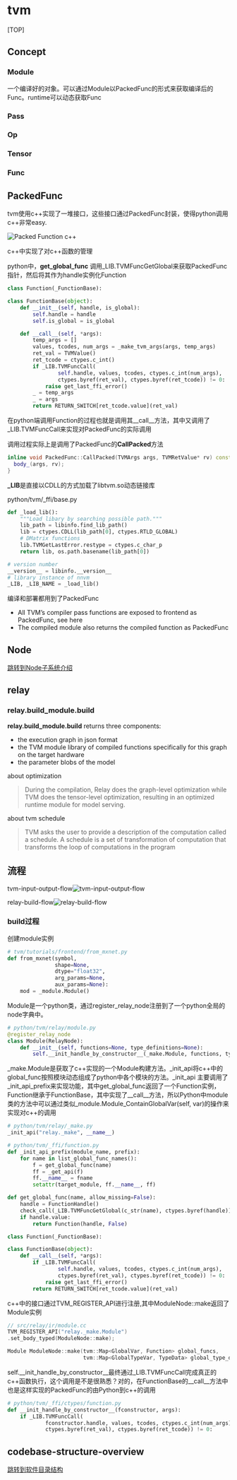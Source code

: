 # tvm

[TOP]

## Concept

### Module

一个编译好的对象。可以通过Module以PackedFunc的形式来获取编译后的Func。runtime可以动态获取Func

### Pass

### Op

### Tensor

### Func

## PackedFunc

tvm使用c++实现了一堆接口，这些接口通过PackedFunc封装，使得python调用c++非常easy.

![Packed Function c++](../out/tvm/packedfunc/PackedFunc.png)

c++中实现了对c++函数的管理

python中，**get_global_func** 调用_LIB.TVMFuncGetGlobal来获取PackedFunc指针，然后将其作为handle实例化Function

```python
class Function(_FunctionBase):

class FunctionBase(object):
    def __init__(self, handle, is_global):
        self.handle = handle
        self.is_global = is_global

    def __call__(self, *args):
        temp_args = []
        values, tcodes, num_args = _make_tvm_args(args, temp_args)
        ret_val = TVMValue()
        ret_tcode = ctypes.c_int()
        if _LIB.TVMFuncCall(
                self.handle, values, tcodes, ctypes.c_int(num_args),
                ctypes.byref(ret_val), ctypes.byref(ret_tcode)) != 0:
            raise get_last_ffi_error()
        _ = temp_args
        _ = args
        return RETURN_SWITCH[ret_tcode.value](ret_val)
```

在python端调用Function的过程也就是调用其__call__方法，其中又调用了_LIB.TVMFuncCall来实现对PackedFunc的实际调用

调用过程实际上是调用了PackedFunc的**CallPacked**方法

```c++
inline void PackedFunc::CallPacked(TVMArgs args, TVMRetValue* rv) const {
  body_(args, rv);
}
```

**_LIB**是直接以CDLL的方式加载了libtvm.so动态链接库

python/tvm/_ffi/base.py

```python
def _load_lib():
    """Load libary by searching possible path."""
    lib_path = libinfo.find_lib_path()
    lib = ctypes.CDLL(lib_path[0], ctypes.RTLD_GLOBAL)
    # DMatrix functions
    lib.TVMGetLastError.restype = ctypes.c_char_p
    return lib, os.path.basename(lib_path[0])

# version number
__version__ = libinfo.__version__
# library instance of nnvm
_LIB, _LIB_NAME = _load_lib()
```

编译和部署都用到了PackedFunc

- All TVM’s compiler pass functions are exposed to frontend as PackedFunc, see here
- The compiled module also returns the compiled function as PackedFunc



## Node

[跳转到Node子系统介绍](./node.md)

## relay

### relay.build_module.build

**relay.build_module.build** returns three components:

- the execution graph in json format
- the TVM module library of compiled functions specifically for this graph on the target hardware
- the parameter blobs of the model

about optimization
> During the compilation, Relay does the graph-level optimization while TVM does the tensor-level optimization, resulting in an optimized runtime module for model serving.

about tvm schedule
> TVM asks the user to provide a description of the computation called a schedule. A schedule is a set of transformation of computation that transforms the loop of computations in the program

## 流程

tvm-input-output-flow![tvm-input-output-flow](../out/tvm/input-output-flow/tvm-input-output-flow.png)

relay-build-flow![relay-build-flow](../out/tvm/relay-build-flow/relay-build-flow.png)

### build过程

创建module实例

```python
# tvm/tutorials/frontend/from_mxnet.py
def from_mxnet(symbol,
               shape=None,
               dtype="float32",
               arg_params=None,
               aux_params=None):
    mod = _module.Module()
```

Module是一个python类，通过register_relay_node注册到了一个python全局的node字典中。

```python
# python/tvm/relay/module.py
@register_relay_node
class Module(RelayNode):
    def __init__(self, functions=None, type_definitions=None):
        self.__init_handle_by_constructor__(_make.Module, functions, type_definitions)
```

_make.Module是获取了c++实现的一个Module构建方法。_init_api将c++中的global_func按照模块动态组成了python中各个模块的方法。_init_api 主要调用了_init_api_prefix来实现功能，其中get_global_func返回了一个Function实例，
Function继承于FunctionBase，其中实现了__call__方法，所以Python中module类的方法中可以通过类似_module.Module_ContainGlobalVar(self, var)的操作来实现对c++的调用

```python
# python/tvm/relay/_make.py
_init_api("relay._make", __name__)

# python/tvm/_ffi/function.py
def _init_api_prefix(module_name, prefix):
    for name in list_global_func_names():
        f = get_global_func(name)
        ff = _get_api(f)
        ff.__name__ = fname
        setattr(target_module, ff.__name__, ff)

def get_global_func(name, allow_missing=False):
    handle = FunctionHandle()
    check_call(_LIB.TVMFuncGetGlobal(c_str(name), ctypes.byref(handle)))
    if handle.value:
        return Function(handle, False)

class Function(_FunctionBase):

class FunctionBase(object):
    def __call__(self, *args):
        if _LIB.TVMFuncCall(
                self.handle, values, tcodes, ctypes.c_int(num_args),
                ctypes.byref(ret_val), ctypes.byref(ret_tcode)) != 0:
            raise get_last_ffi_error()
        return RETURN_SWITCH[ret_tcode.value](ret_val)
```

c++中的接口通过TVM_REGISTER_API进行注册,其中ModuleNode::make返回了Module实例

```c++
// src/relay/ir/module.cc
TVM_REGISTER_API("relay._make.Module")
.set_body_typed(ModuleNode::make);

Module ModuleNode::make(tvm::Map<GlobalVar, Function> global_funcs,
                        tvm::Map<GlobalTypeVar, TypeData> global_type_defs)
```

self.__init_handle_by_constructor__最终通过_LIB.TVMFuncCall完成真正的c++函数执行，这个调用是不是很熟悉？对的，在FunctionBase的__call__方法中也是这样实现的PackedFunc的由Python到c++的调用

```python
# python/tvm/_ffi/ctypes/function.py
def __init_handle_by_constructor__(fconstructor, args):
    if _LIB.TVMFuncCall(
            fconstructor.handle, values, tcodes, ctypes.c_int(num_args),
            ctypes.byref(ret_val), ctypes.byref(ret_tcode)) != 0:
```


## codebase-structure-overview

[跳转到软件目录结构](./codebase-struct.md)
